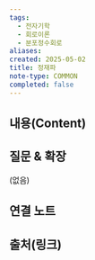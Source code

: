 ```yaml
---
tags:
  - 전자기학
  - 회로이론
  - 분포정수회로
aliases: 
created: 2025-05-02
title: 정재파
note-type: COMMON
completed: false
---
```


## 내용(Content)


## 질문 & 확장

(없음)

## 연결 노트

## 출처(링크)

